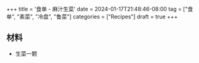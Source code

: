 +++
title = '食单 - 麻汁生菜'
date = 2024-01-17T21:48:46-08:00
tag = ["食单", "素菜", "冷盘", "鲁菜"]
categories = ["Recipes"]
draft = true
+++

## 材料
- 生菜一颗
